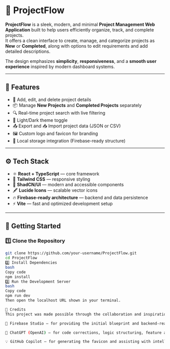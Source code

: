 # 🚀 ProjectFlow

**ProjectFlow** is a sleek, modern, and minimal **Project Management Web Application** built to help users efficiently organize, track, and complete projects.  
It offers a clean interface to create, manage, and categorize projects as **New** or **Completed**, along with options to edit requirements and add detailed descriptions.  

The design emphasizes **simplicity**, **responsiveness**, and a **smooth user experience** inspired by modern dashboard systems.

---

## 🧩 Features

- 📝 Add, edit, and delete project details  
- 📦 Manage **New Projects** and **Completed Projects** separately  
- 🔍 Real-time project search with live filtering  
- 🌙 Light/Dark theme toggle  
- 📤 Export and 📥 Import project data (JSON or CSV)  
- 🖼️ Custom logo and favicon for branding  
- 💾 Local storage integration (Firebase-ready structure)  

---

## ⚙️ Tech Stack

- ⚛️ **React + TypeScript** — core framework  
- 🎨 **Tailwind CSS** — responsive styling  
- 🧩 **ShadCN/UI** — modern and accessible components  
- 🖋️ **Lucide Icons** — scalable vector icons  
- 🔥 **Firebase-ready architecture** — backend and data persistence  
- ⚡ **Vite** — fast and optimized development setup  

---

## 🚀 Getting Started

### 1️⃣ Clone the Repository
```bash
git clone https://github.com/your-username/ProjectFlow.git
cd ProjectFlow
2️⃣ Install Dependencies
bash
Copy code
npm install
3️⃣ Run the Development Server
bash
Copy code
npm run dev
Then open the localhost URL shown in your terminal.

🌟 Credits
This project was made possible through the collaboration and inspiration of the following tools and platforms:

🧱 Firebase Studio — for providing the initial blueprint and backend-ready structure.

🤖 ChatGPT (OpenAI) — for code corrections, logic structuring, feature additions, and UI/UX refinements.

💡 GitHub Copilot — for generating the favicon and assisting with intelligent code completions.


